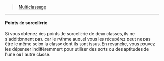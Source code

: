 ﻿---
!GenericItem
Id: multiclassing_hd.md#points-de-sorcellerie
ParentLink: multiclassing_hd.md#multiclassage
Name: Points de sorcellerie
ParentName: Multiclassage
NameLevel: 4
Attributes:
  Name: Points de sorcellerie
  Markdown: >+
    #### <!--Name-->Points de sorcellerie<!--/Name-->


    Si vous obtenez des points de sorcellerie de deux classes, ils ne s'additionnent pas, car le rythme auquel vous les récupérez peut ne pas être le même selon la classe dont ils sont issus. En revanche, vous pouvez les dépenser indifféremment pour utiliser des sorts ou des aptitudes de l'une ou l'autre classe.

AttributesDictionary: >+
  Name: Points de sorcellerie

  Markdown: >+

    #### <!--Name-->Points de sorcellerie<!--/Name-->





    Si vous obtenez des points de sorcellerie de deux classes, ils ne s'additionnent pas, car le rythme auquel vous les récupérez peut ne pas être le même selon la classe dont ils sont issus. En revanche, vous pouvez les dépenser indifféremment pour utiliser des sorts ou des aptitudes de l'une ou l'autre classe.



---
> [Multiclassage](hd_multiclassing.md)

---

#### Points de sorcellerie

Si vous obtenez des points de sorcellerie de deux classes, ils ne s'additionnent pas, car le rythme auquel vous les récupérez peut ne pas être le même selon la classe dont ils sont issus. En revanche, vous pouvez les dépenser indifféremment pour utiliser des sorts ou des aptitudes de l'une ou l'autre classe.

